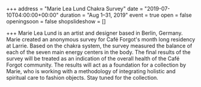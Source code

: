 +++
address = "Marie Lea Lund Chakra Survey"
date = "2019-07-10T04:00:00+00:00"
duration = "Aug 1–31, 2019"
event = true
open = false
openingsoon = false
shopslideshow = []

+++
Marie Lea Lund is an artist and designer based in Berlin, Germany. Marie created an anonymous survey for Café Forgot's month long residency at Larrie. Based on the chakra system, the survey measured the balance of each of the seven main energy centers in the body. The final results of the survey will be treated as an indication of the overall health of the Café Forgot community. The results will act as a foundation for a collection by Marie, who is working with a methodology of integrating holistic and spiritual care to fashion objects. Stay tuned for the collection.